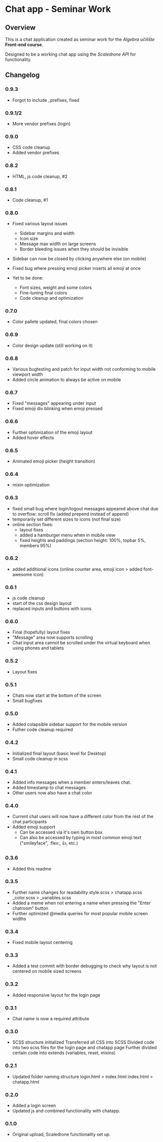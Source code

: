 # Chat app - Seminar Work

## Overview

This is a chat application created as seminar work for the _Algebra učilište_ **Front-end course**.

Designed to be a working chat app using the _Scaledrone API_ for functionality.

## Changelog

### 0.9.3

- Forgot to include \_prefixes, fixed

### 0.9.1/2

- More vendor prefixes (login)

### 0.9.0

- CSS code cleanup
- Added vendor prefixes

### 0.8.2

- HTML, js code cleanup, #2

### 0.8.1

- Code cleanup, #1

### 0.8.0

- Fixed various layout issues

  - Sidebar margins and width
  - Icon size
  - Message max width on large screens
  - Border bleeding issues when they should be invisible

- Sidebar can now be closed by clicking anywhere else (on mobile)

- Fixed bug where pressing emoji picker inserts all emoji at once

- Yet to be done:
  - Font sizes, weight and some colors
  - Fine-tuning final colors
  - Code cleanup and optimization

### 0.7.0

- Color pallete updated, final colors chosen

### 0.6.9

- Color design update (still working on it)

### 0.6.8

- Various bugtesting and patch for input width not conforming to mobile viewport width
- Added circle animation to always be active on mobile

### 0.6.7

- Fixed "messages" appearing under input
- Fixed emoji div blinking when emoji pressed

### 0.6.6

- Further optimization of the emoji layout
- Added hover effects

### 0.6.5

- Animated emoji picker (height transition)

### 0.6.4

- mixin optimization

### 0.6.3

- fixed small bug where login/logout messages appeared above chat due to overflow: scroll fix (added prepend instead of append)
- temporarily set different sizes to icons (not final size)
- online section fixes:
  - layout fixes
  - added a hamburger menu when in mobile view
  - fixed heights and paddings (section height: 100%, topbar 5%, members 95%)

### 0.6.2

- added additional icons (online counter area, emoji icon > added font-awesome icon)

### 0.6.1

- js code cleanup
- start of the css design layout
- replaced inputs and buttons with icons

### 0.6.0

- Final (hopefully) layout fixes
- "Message" area now supports scrolling
- Chat input area cannot be scrolled under the virtual keyboard when using phones and tablets

### 0.5.2

- Layout fixes

### 0.5.1

- Chats now start at the bottom of the screen
- Small bugfixes

### 0.5.0

- Added colapsible sidebar support for the mobile version
- Futher code cleanup required

### 0.4.2

- Initialized final layout (basic level for Desktop)
- Small code cleanup in scss

### 0.4.1

- Added info messages when a member enters/leaves chat.
- Added timestamp to chat messages
- Other users now also have a chat color

### 0.4.0

- Current chat users will now have a different color from the rest of the chat participants
- Added emoji support
  - Can be accessed via it's own button box
  - Can also be accessed by typing in most common emoji text ("smileyface", :flex:, :thumbsup:, etc.)

### 0.3.6

- Added this readme

### 0.3.5

- Further name changes for readability
  style.scss > chatapp.scss
  \_color.scss > \_variables.scss
- Added a meme when not entering a name when pressing the "Enter chatroom" button
- Further optimized @media queries for most popular mobile screen widths

### 0.3.4

- Fixed mobile layout centering

### 0.3.3

- Added a test commit with border debugging to check why layout is not centered on mobile sized screens

### 0.3.2

- Added responsive layout for the login page

### 0.3.1

- Chat name is now a required attribute

### 0.3.0

- SCSS structure initialized
  Transferred all CSS into SCSS
  Divided code into two scss files for the login page and chatapp page
  Further divided certain code into extends (variables, reset, mixins)

### 0.2.1

- Updated folder naming structure
  login.html > index.html
  index.html > chatapp.html

### 0.2.0

- Added a login screen
- Updated js and combined functionality with chatapp.

### 0.1.0

- Original upload, Scaledrone functionality set up.
